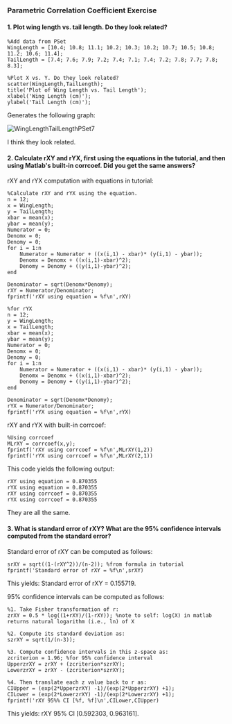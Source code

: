 ### Parametric Correlation Coefficient Exercise

#### 1. Plot wing length vs. tail length. Do they look related? 

```
%Add data from PSet
WingLength = [10.4; 10.8; 11.1; 10.2; 10.3; 10.2; 10.7; 10.5; 10.8; 11.2; 10.6; 11.4];
TailLength = [7.4; 7.6; 7.9; 7.2; 7.4; 7.1; 7.4; 7.2; 7.8; 7.7; 7.8; 8.3];

%Plot X vs. Y. Do they look related? 
scatter(WingLength,TailLength);
title('Plot of Wing Length vs. Tail Length');
xlabel('Wing Length (cm)');
ylabel('Tail Length (cm)');
```
Generates the following graph: 

![WingLengthTailLengthPSet7](https://user-images.githubusercontent.com/112706184/192166528-b43a87ba-2b20-4bdb-83fc-67adf3f43e80.jpg)

I think they look related. 

#### 2. Calculate rXY and rYX, first using the equations in the tutorial, and then using Matlab's built-in corrcoef. Did you get the same answers? 

rXY and rYX computation with equations in tutorial: 

```
%Calculate rXY and rYX using the equation. 
n = 12;
x = WingLength;
y = TailLength;
xbar = mean(x);
ybar = mean(y);
Numerator = 0;
Denomx = 0;
Denomy = 0;
for i = 1:n
    Numerator = Numerator + ((x(i,1) - xbar)* (y(i,1) - ybar));
    Denomx = Denomx + ((x(i,1)-xbar)^2); 
    Denomy = Denomy + ((y(i,1)-ybar)^2); 
end

Denominator = sqrt(Denomx*Denomy);
rXY = Numerator/Denominator;
fprintf('rXY using equation = %f\n',rXY)

%for rYX
n = 12;
y = WingLength;
x = TailLength;
xbar = mean(x);
ybar = mean(y);
Numerator = 0;
Denomx = 0;
Denomy = 0;
for i = 1:n
    Numerator = Numerator + ((x(i,1) - xbar)* (y(i,1) - ybar));
    Denomx = Denomx + ((x(i,1)-xbar)^2); 
    Denomy = Denomy + ((y(i,1)-ybar)^2); 
end

Denominator = sqrt(Denomx*Denomy);
rYX = Numerator/Denominator;
fprintf('rYX using equation = %f\n',rYX)
```

rXY and rYX with built-in corrcoef:

```
%Using corrcoef
MLrXY = corrcoef(x,y);
fprintf('rXY using corrcoef = %f\n',MLrXY(1,2))
fprintf('rYX using corrcoef = %f\n',MLrXY(2,1))
```

This code yields the following output: 

```
rXY using equation = 0.870355
rYX using equation = 0.870355
rXY using corrcoef = 0.870355
rYX using corrcoef = 0.870355
```
They are all the same. 

#### 3. What is standard error of rXY? What are the 95% confidence intervals computed from the standard error? 

Standard error of rXY can be computed as follows: 

```
srXY = sqrt((1-(rXY^2))/(n-2)); %from formula in tutorial
fprintf('Standard error of rXY = %f\n',srXY)
```
This yields: Standard error of rXY = 0.155719.

95% confidence intervals can be computed as follows: 

```
%1. Take Fisher transformation of r:
zrXY = 0.5 * log((1+rXY)/(1-rXY)); %note to self: log(X) in matlab returns natural logarithm (i.e., ln) of X

%2. Compute its standard deviation as: 
szrXY = sqrt(1/(n-3));

%3. Compute confidence intervals in this z-space as: 
zcriterion = 1.96; %for 95% confidence interval
UpperzrXY = zrXY + (zcriterion*szrXY);
LowerzrXY = zrXY - (zcriterion*szrXY);

%4. Then translate each z value back to r as: 
CIUpper = (exp(2*UpperzrXY) -1)/(exp(2*UpperzrXY) +1);
CILower = (exp(2*LowerzrXY) -1)/(exp(2*LowerzrXY) +1);
fprintf('rXY 95%% CI [%f, %f]\n',CILower,CIUpper)
```

This yields: rXY 95% CI [0.592303, 0.963161].





